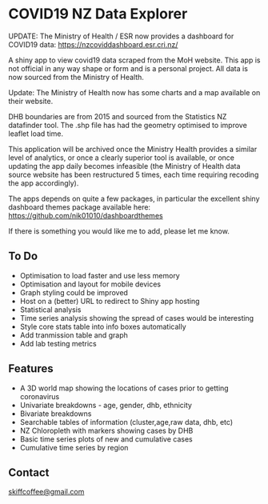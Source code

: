 # COVID19 NZ Data Explorer

UPDATE: The Ministry of Health / ESR now provides a dashboard for COVID19 data:
https://nzcoviddashboard.esr.cri.nz/

A shiny app to view covid19 data scraped from the MoH website. This app is not official in any way shape or form and is a personal project. All data is now sourced from the Ministry of Health.

Update: The Ministry of Health now has some charts and a map available on their website.

DHB boundaries are from 2015 and sourced from the Statistics NZ datafinder tool. The .shp file has had the geometry optimised to improve leaflet load time.

This application will be archived once the Ministry Health provides a similar level of analytics, or once a clearly superior tool is available, or once updating the app daily becomes infeasible (the Ministry of Health data source website has been restructured 5 times, each time requiring recoding the app accordingly). 

The apps depends on quite a few packages, in particular the excellent shiny dashboard themes package available here:
https://github.com/nik01010/dashboardthemes

If there is something you would like me to add, please let me know.

## To Do

* Optimisation to load faster and use less memory 
* Optimisation and layout for mobile devices
* Graph styling could be improved
* Host on a (better) URL to redirect to Shiny app hosting
* Statistical analysis 
* Time series analysis showing the spread of cases would be interesting
* Style core stats table into info boxes automatically
* Add tranmission table and graph
* Add lab testing metrics

## Features

* A 3D world map showing the locations of cases prior to getting coronavirus
* Univariate breakdowns - age, gender, dhb, ethnicity
* Bivariate breakdowns
* Searchable tables of information (cluster,age,raw data, dhb, etc)
* NZ Chloropleth with markers showing cases by DHB
* Basic time series plots of new and cumulative cases
* Cumulative time series by region

## Contact

skiffcoffee@gmail.com


